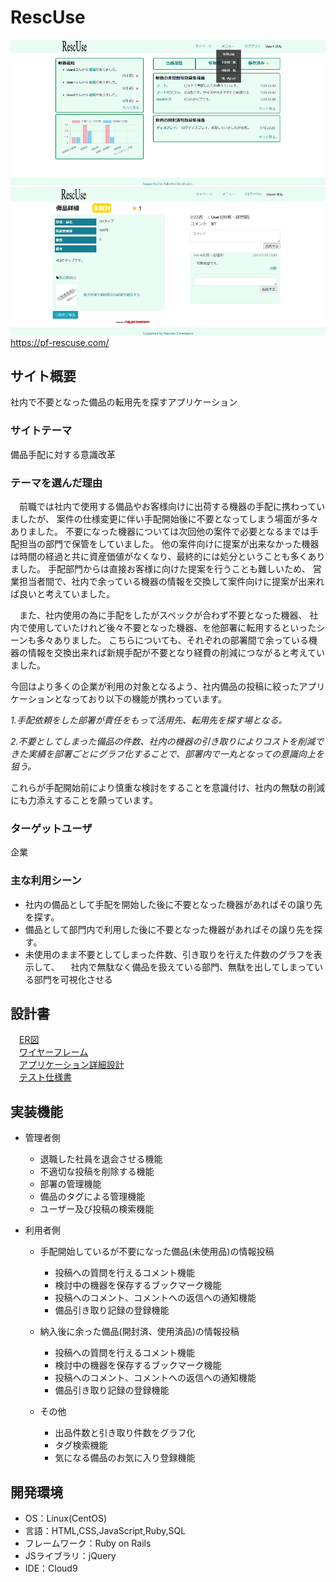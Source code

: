 # RescUse

![マイページ](app/assets/images/readme/README1.png)
![詳細ページ](app/assets/images/readme/README2.png)  
https://pf-rescuse.com/
## サイト概要
社内で不要となった備品の転用先を探すアプリケーション

### サイトテーマ
備品手配に対する意識改革

### テーマを選んだ理由
　前職では社内で使用する備品やお客様向けに出荷する機器の手配に携わっていましたが、
案件の仕様変更に伴い手配開始後に不要となってしまう場面が多々ありました。
不要になった機器については次回他の案件で必要となるまでは手配担当の部門で保管をしていました。
他の案件向けに提案が出来なかった機器は時間の経過と共に資産価値がなくなり、最終的には処分ということも多くありました。
手配部門からは直接お客様に向けた提案を行うことも難しいため、
営業担当者間で、社内で余っている機器の情報を交換して案件向けに提案が出来れば良いと考えていました。

　また、社内使用の為に手配をしたがスペックが合わず不要となった機器、
社内で使用していたけれど後々不要となった機器、を他部署に転用するといったシーンも多々ありました。
こちらについても、それぞれの部署間で余っている機器の情報を交換出来れば新規手配が不要となり経費の削減につながると考えていました。


今回はより多くの企業が利用の対象となるよう、社内備品の投稿に絞ったアプリケーションとなっており以下の機能が携わっています。


*1.手配依頼をした部署が責任をもって活用先、転用先を探す場となる。*

*2.不要としてしまった備品の件数、社内の機器の引き取りによりコストを削減できた実績を部署ごとにグラフ化することで、部署内で一丸となっての意識向上を狙う。*


これらが手配開始前により慎重な検討をすることを意識付け、社内の無駄の削減にも力添えすることを願っています。



### ターゲットユーザ
企業

### 主な利用シーン
- 社内の備品として手配を開始した後に不要となった機器があればその譲り先を探す。
- 備品として部門内で利用した後に不要となった機器があればその譲り先を探す。
- 未使用のまま不要としてしまった件数、引き取りを行えた件数のグラフを表示して、
　社内で無駄なく備品を扱えている部門、無駄を出してしまっている部門を可視化させる

## 設計書
　[ER図](https://app.diagrams.net/#G1GqhmY6fKODxTdR_TeFBp8qMigQ2boo7u)  
　[ワイヤーフレーム](https://www.figma.com/file/xFzK5oPiVT7EiODVQT8TMH/PF?type=design&node-id=0-1&mode=design&t=rEN90O80gMap3N8d-0)  
　[アプリケーション詳細設計](https://drive.google.com/drive/my-drive)  
　[テスト仕様書]( https://docs.google.com/spreadsheets/d/1Q3hx1qO7A4EdDU9I52fIsnM2YJB0DTwo/edit#gid=1538903331)  
## 実装機能

- 管理者側
  - 退職した社員を退会させる機能
  - 不適切な投稿を削除する機能
  - 部署の管理機能
  - 備品のタグによる管理機能
  - ユーザー及び投稿の検索機能

- 利用者側
  - 手配開始しているが不要になった備品(未使用品)の情報投稿
    - 投稿への質問を行えるコメント機能
    - 検討中の機器を保存するブックマーク機能
    - 投稿へのコメント、コメントへの返信への通知機能
    - 備品引き取り記録の登録機能
    
  - 納入後に余った備品(開封済、使用済品)の情報投稿
    - 投稿への質問を行えるコメント機能
    - 検討中の機器を保存するブックマーク機能
    - 投稿へのコメント、コメントへの返信への通知機能
    - 備品引き取り記録の登録機能

  - その他
    - 出品件数と引き取り件数をグラフ化
    - タグ検索機能
    - 気になる備品のお気に入り登録機能


## 開発環境
- OS：Linux(CentOS)
- 言語：HTML,CSS,JavaScript,Ruby,SQL
- フレームワーク：Ruby on Rails
- JSライブラリ：jQuery
- IDE：Cloud9

